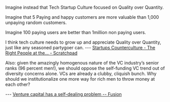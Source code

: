 Imagine instead that Tech Startup Culture focused on Quality over Quantity. 



Imagine that 5 Paying and happy customers are more valuable than 1,000 unpaying random customers. 



Imagine 100 paying users are better than 1million non paying users. 



I think tech culture needs to grow up and appreciate Quality over Quantity, just like any seasoned partygoer can.   --- [Startups Counterculture - The Right People at the... - Scratchpad](http://joannapantages.com/post/112480549056/startups-counterculture-the-right-people-at-the)

Also: given the amazingly homogenous nature of the VC industry’s senior ranks (96 percent men!), we should oppose the self-funding VC trend out of diversity concerns alone. VCs are already a clubby, cliquish bunch. Why should we institutionalize one more way for rich men to throw money at each other?



 --- [Venture capital has a self-dealing problem -- Fusion](http://fusion.net/story/102544/venture-capital-has-a-self-dealing-problem/)


